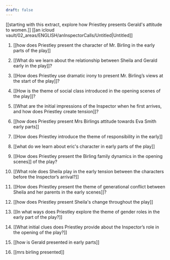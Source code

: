 ```yaml
---
draft: false
---
```

[[starting with this extract, explore how Priestley presents Gerald's attitude to women.]]
[[an icloud vault/02_areas/ENGLISH/anInspectorCalls/Untitled|Untitled]]

1. [[how does Priestley present the character of Mr. Birling in the early parts of the play]]

2. [[What do we learn about the relationship between Sheila and Gerald early in the play]]?

3. [[How does Priestley use dramatic irony to present Mr. Birling’s views at the start of the play]]?

4. [[How is the theme of social class introduced in the opening scenes of the play]]?

5. [[What are the initial impressions of the Inspector when he first arrives, and how does Priestley create tension]]?

6. [[how does Priestley present Mrs Birlings attitude towards Eva Smith early parts]]

7. [[How does Priestley introduce the theme of responsibility in the early]]

8. [[what do we learn about eric's character in early parts of the play]]

9. [[How does Priestley present the Birling family dynamics in the opening scenes]] of the play?

10. [[What role does Sheila play in the early tension between the characters before the Inspector’s arrival?]]

11. [[How does Priestley present the theme of generational conflict between Sheila and her parents in the early scenes]]?

12. [[how does Priestley present Sheila's change throughout the play]]

13. [[In what ways does Priestley explore the theme of gender roles in the early part of the play?]]

14. [[What initial clues does Priestley provide about the Inspector’s role in the opening of the play?]]

15. [[how is Gerald presented in early parts]]

16. [[mrs birling presented]]